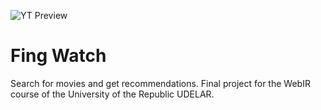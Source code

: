![YT Preview](https://github.com/mathiramilo/fing-watch/assets/42822912/2d897bd6-d7e1-4dff-9441-44138ccccee2)

# Fing Watch

Search for movies and get recommendations. Final project for the WebIR course of the University of the Republic UDELAR.

